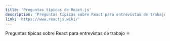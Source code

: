 ```yaml
---
title: 'Preguntas típicas de React.js'
description: 'Preguntas típicas sobre React para entrevistas de trabajo ⚛️'
link: 'https://www.reactjs.wiki/'
---
```

Preguntas típicas sobre React para entrevistas de trabajo ⚛️